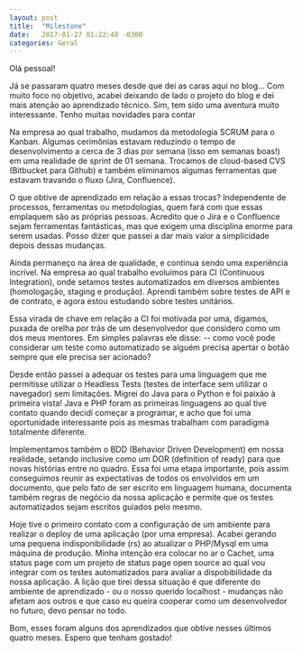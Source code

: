 ```yaml
---
layout: post
title:  "Milestone"
date:   2017-01-27 01:22:40 -0300
categories: Geral
---
```

Olá pessoal!

Já se passaram quatro meses desde que dei as caras aqui no blog... Com muito foco no objetivo, acabei deixando de
lado o projeto do blog e dei mais atenção ao aprendizado técnico. Sim, tem sido uma aventura muito interessante. Tenho
muitas novidades para contar

Na empresa ao qual trabalho, mudamos da metodologia SCRUM para o Kanban. Algumas cerimônias estavam reduzindo o tempo
de desenvolvimento a cerca de 3 dias por semana (isso em semanas boas!) em uma realidade de sprint de 01 semana.
Trocamos de cloud-based CVS (Bitbucket para Github) e também eliminamos algumas ferramentas que estavam travando o
fluxo (Jira, Confluence).

O que obtive de aprendizado em relação a essas trocas? Independente de processos, ferramentas ou metodologias, quem
fará com que essas emplaquem são as próprias pessoas. Acredito que o Jira e o Confluence sejam ferramentas fantásticas,
mas que exigem uma disciplina enorme para serem usadas. Posso dizer que passei a dar mais valor a simplicidade depois
dessas mudanças.

Ainda permaneço na área de qualidade, e continua sendo uma experiência incrível. Na empresa ao qual trabalho evoluímos
para CI (Continuous Integration), onde setamos testes automatizados em diversos ambientes (homologação, staging e
produção). Aprendi também sobre testes de API e de contrato, e agora estou estudando sobre testes unitários.

Essa virada de chave em relação a CI foi motivada por uma, digamos, puxada de orelha por trás de um desenvolvedor que considero como um dos meus mentores. Em simples palavras ele disse: -- como você pode considerar
 um teste como automatizado se alguém precisa apertar o botão sempre que ele precisa ser acionado?

Desde então passei a adequar os testes para uma linguagem que me permitisse utilizar o Headless Tests (testes de
interface sem utilizar o navegador) sem limitações. Migrei do Java para o Python e foi paixão à primeira vista!
Java e PHP foram as primeiras linguagens ao qual tive contato quando decidi começar a programar, e acho que foi uma
oportunidade interessante pois as mesmas trabalham com paradigma totalmente diferente.

Implementamos também o BDD (Behavior Driven Development) em nossa realidade, setando inclusive como um DOR (definition
of ready) para que novas histórias entre no quadro. Essa foi uma etapa importante, pois assim conseguimos reunir as
expectativas de todos os envolvidos em um documento, que pelo fato de ser escrito em linguagem humana, documenta também
regras de negócio da nossa aplicação e permite que os testes automatizados sejam escritos guiados pelo mesmo.

Hoje tive o primeiro contato com a configuração de um ambiente para realizar o deploy de uma aplicação (por uma
empresa). Acabei gerando uma pequena indisponibilidade (rs) ao atualizar o PHP/Mysql em uma máquina de produção. Minha
intenção era colocar no ar o Cachet, uma status page com um projeto de status page open source ao qual vou integrar com
os testes automatizados para avaliar a dispobibilidade da nossa aplicação. A lição que tirei dessa situação é que
diferente do ambiente de aprendizado - ou o nosso querido localhost - mudanças não afetam aos outros e que caso eu
queira cooperar como um desenvolvedor no futuro, devo pensar no todo.

Bom, esses foram alguns dos aprendizados que obtive nesses últimos quatro meses. Espero que tenham gostado!


<script>
  window.fbAsyncInit = function() {
    FB.init({
      appId      : '599629900208460',
      xfbml      : true,
      version    : 'v2.7'
    });
  };

  (function(d, s, id){
     var js, fjs = d.getElementsByTagName(s)[0];
     if (d.getElementById(id)) {return;}
     js = d.createElement(s); js.id = id;
     js.src = "//connect.facebook.net/en_US/sdk.js";
     fjs.parentNode.insertBefore(js, fjs);
   }(document, 'script', 'facebook-jssdk'));
</script>



<div
  class="fb-like"
  data-share="true"
  data-width="450"
  data-show-faces="true">
</div>

<div id="fb-root"></div>
<script>(function(d, s, id) {
  var js, fjs = d.getElementsByTagName(s)[0];
  if (d.getElementById(id)) return;
  js = d.createElement(s); js.id = id;
  js.src = "//connect.facebook.net/pt_BR/sdk.js#xfbml=1&version=v2.7&appId=599629900208460";
  fjs.parentNode.insertBefore(js, fjs);
}(document, 'script', 'facebook-jssdk'));</script>

<div class="fb-comments" data-href="https://thefullstackroad.com" data-numposts="5"></div>

<script>
  (function(i,s,o,g,r,a,m){i['GoogleAnalyticsObject']=r;i[r]=i[r]||function(){
  (i[r].q=i[r].q||[]).push(arguments)},i[r].l=1*new Date();a=s.createElement(o),
  m=s.getElementsByTagName(o)[0];a.async=1;a.src=g;m.parentNode.insertBefore(a,m)
  })(window,document,'script','https://www.google-analytics.com/analytics.js','ga');

  ga('create', 'UA-84815514-1', 'auto');
  ga('send', 'pageview');

</script>
